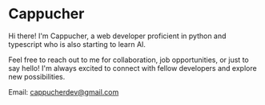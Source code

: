 # Cappucher

Hi there! I'm Cappucher, a web developer proficient in python and typescript who is also starting to learn AI.

Feel free to reach out to me for collaboration, job opportunities, or just to say hello! I'm always excited to connect with fellow developers and explore new possibilities.

Email: [cappucherdev@gmail.com](mailto:cappucherdev@gmail.com)
